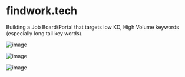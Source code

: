 # findwork.tech
Building a Job Board/Portal that targets low KD, High Volume keywords (especially long tail key words).

![image](https://github.com/user-attachments/assets/25df4a9e-e250-4569-b26e-47827e2b87df)

![image](https://github.com/user-attachments/assets/e5b8edf3-4d49-44a9-9dbc-031c43a64c56)

![image](https://github.com/user-attachments/assets/51f9f5c5-c0a2-4c88-91e5-622bbad06af2)
